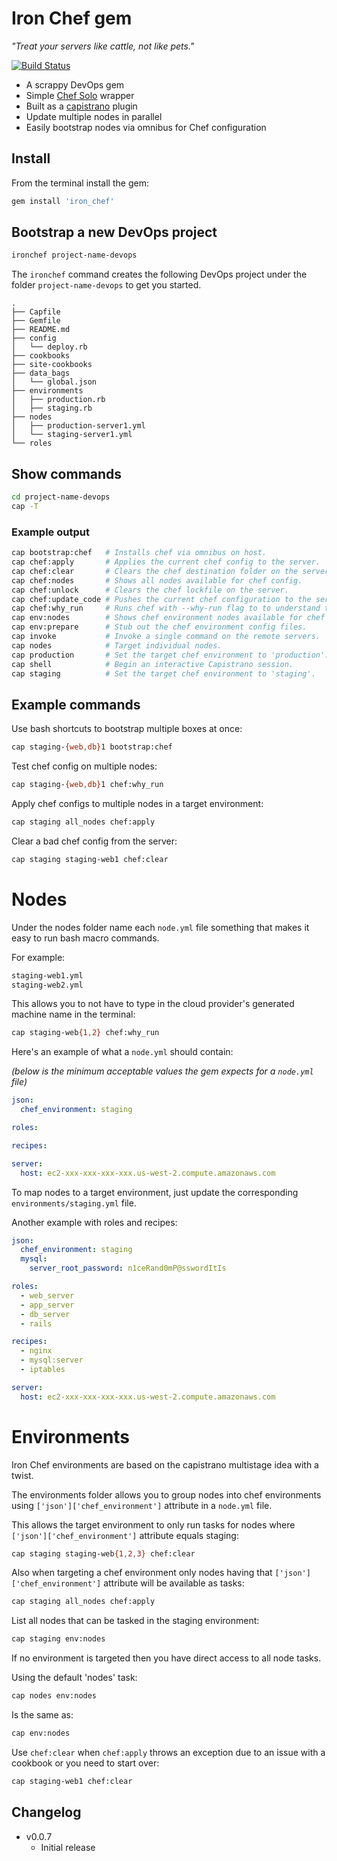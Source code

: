 # Iron Chef gem

*"Treat your servers like cattle, not like pets."*

[![Build Status](https://www.travis-ci.org/scottvrosenthal/iron_chef.png?branch=master)](https://www.travis-ci.org/scottvrosenthal/iron_chef)

  - A scrappy DevOps gem
  - Simple [Chef Solo](http://docs.opscode.com/chef_solo.html) wrapper
  - Built as a [capistrano](https://github.com/capistrano/capistrano) plugin
  - Update multiple nodes in parallel
  - Easily bootstrap nodes via omnibus for Chef configuration

## Install

From the terminal install the gem:

```sh
gem install 'iron_chef'
```

## Bootstrap a new DevOps project

```sh
ironchef project-name-devops
```

The `ironchef` command creates the following DevOps project under the folder `project-name-devops` to get you started.

```ascii
.
├── Capfile
├── Gemfile
├── README.md
├── config
│   └── deploy.rb
├── cookbooks
├── site-cookbooks
├── data_bags
│   └── global.json
├── environments
│   ├── production.rb
│   ├── staging.rb
├── nodes
│   ├── production-server1.yml
│   └── staging-server1.yml
└── roles
```

## Show commands

```sh
cd project-name-devops
cap -T
```

### Example output

```sh
cap bootstrap:chef   # Installs chef via omnibus on host.
cap chef:apply       # Applies the current chef config to the server.
cap chef:clear       # Clears the chef destination folder on the server.
cap chef:nodes       # Shows all nodes available for chef config.
cap chef:unlock      # Clears the chef lockfile on the server.
cap chef:update_code # Pushes the current chef configuration to the server.
cap chef:why_run     # Runs chef with --why-run flag to to understand the decisions it makes.
cap env:nodes        # Shows chef environment nodes available for chef apply config.
cap env:prepare      # Stub out the chef environment config files.
cap invoke           # Invoke a single command on the remote servers.
cap nodes            # Target individual nodes.
cap production       # Set the target chef environment to 'production'.
cap shell            # Begin an interactive Capistrano session.
cap staging          # Set the target chef environment to 'staging'.
```

## Example commands

Use bash shortcuts to bootstrap multiple boxes at once:

```sh
cap staging-{web,db}1 bootstrap:chef
```

Test chef config on multiple nodes:

```sh
cap staging-{web,db}1 chef:why_run
```

Apply chef configs to multiple nodes in a target environment:

```sh
cap staging all_nodes chef:apply
```

Clear a bad chef config from the server:

```sh
cap staging staging-web1 chef:clear
```

# Nodes

Under the nodes folder name each `node.yml` file something that makes it easy to run bash macro commands.

For example:

```sh
staging-web1.yml
staging-web2.yml
```

This allows you to not have to type in the cloud provider's generated machine name in the terminal:

```sh
cap staging-web{1,2} chef:why_run
```

Here's an example of what a `node.yml` should contain:

*(below is the minimum acceptable values the gem expects for a `node.yml` file)*

```yml
json:
  chef_environment: staging

roles:

recipes:

server:
  host: ec2-xxx-xxx-xxx-xxx.us-west-2.compute.amazonaws.com
```

To map nodes to a target environment, just update the corresponding `environments/staging.yml` file.

Another example with roles and recipes:

```yml
json:
  chef_environment: staging
  mysql:
    server_root_password: n1ceRand0mP@sswordItIs

roles:
  - web_server
  - app_server
  - db_server
  - rails

recipes:
  - nginx
  - mysql:server
  - iptables

server:
  host: ec2-xxx-xxx-xxx-xxx.us-west-2.compute.amazonaws.com
```

# Environments

Iron Chef environments are based on the capistrano multistage idea with a twist.

The environments folder allows you to group nodes into chef environments using `['json']['chef_environment']` attribute in a `node.yml` file.

This allows the target environment to only run tasks for nodes where `['json']['chef_environment']` attribute equals staging:

```sh
cap staging staging-web{1,2,3} chef:clear
```

Also when targeting a chef environment only nodes having that `['json']['chef_environment']` attribute will be available as tasks:

```sh
cap staging all_nodes chef:apply
```

List all nodes that can be tasked in the staging environment:

```sh
cap staging env:nodes
```

If no environment is targeted then you have direct access to all node tasks.

Using the default 'nodes' task:

```sh
cap nodes env:nodes
```

Is the same as:

```sh
cap env:nodes
```

Use `chef:clear` when `chef:apply` throws an exception due to an issue with a cookbook or you need to start over:

```sh
cap staging-web1 chef:clear
```

## Changelog
  - v0.0.7
    * Initial release